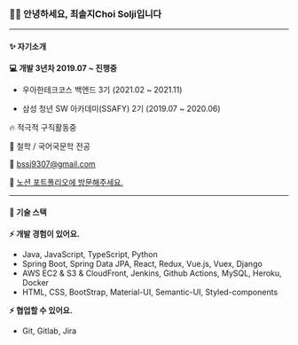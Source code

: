 ### 🙋‍♀️ 안녕하세요, 최솔지Choi Solji입니다

---

#### ✨ 자기소개

**💻 개발 3년차 2019.07 ~ 진행중**

- 우아한테크코스 백엔드 3기 (2021.02 ~ 2021.11)

- 삼성 청년 SW 아카데미(SSAFY) 2기 (2019.07 ~ 2020.06)

🔥 적극적 구직활동중 

🏫 철학 / 국어국문학 전공

📧 [bssj9307@gmail.com](mailto:bssj9307@gmail.com)

🍞 [노션 포트폴리오에 방문해주세요.](https://www.notion.so/soulg/Choi-Sol-ji-2834b0aa19244ea49d00b9d706d936bc )

---

#### 🔨 기술 스택

**⚡ 개발 경험이 있어요.**

- Java, JavaScript, TypeScript, Python
- Spring Boot, Spring Data JPA, React, Redux, Vue.js, Vuex, Django
- AWS EC2 & S3 & CloudFront, Jenkins, Github Actions, MySQL, Heroku, Docker
- HTML, CSS, BootStrap, Material-UI, Semantic-UI, Styled-components

**⚡ 협업할 수 있어요.**

- Git, Gitlab, Jira
